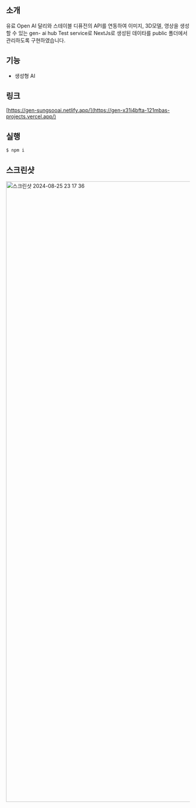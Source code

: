 ## 소개
유료 Open AI 달리와 스테이블 디퓨전의 API를 연동하여 이미지, 3D모델, 영상을 생성할 수 있는 gen- ai hub Test service로 
NextJs로 생성된 데이타를 public 폴더에서 관리하도록 구현하였습니다.  

## 기능
- 생성형 AI
  
## 링크
[https://gen-sungsooai.netlify.app/](https://gen-x31i4bfta-121mbas-projects.vercel.app/)

## 실행
```bash
$ npm i 
```

## 스크린샷
<img width="1697" alt="스크린샷 2024-08-25 23 17 36" src="https://github.com/user-attachments/assets/5229dc99-d9dc-43a4-aa89-8ed234177190">

